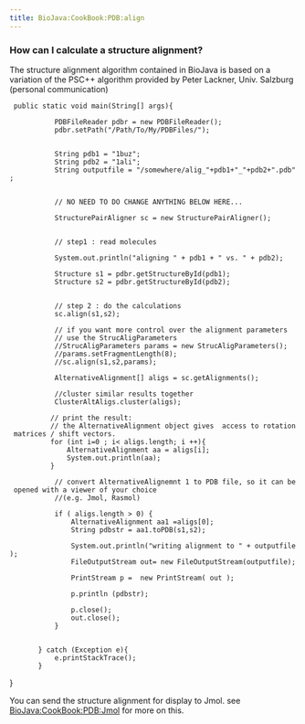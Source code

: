 ```yaml
---
title: BioJava:CookBook:PDB:align
---
```


### How can I calculate a structure alignment?

The structure alignment algorithm contained in BioJava is based on a
variation of the PSC++ algorithm provided by Peter Lackner, Univ.
Salzburg (personal communication)

<java>

` public static void main(String[] args){`

`           PDBFileReader pdbr = new PDBFileReader();          `  
`           pdbr.setPath("/Path/To/My/PDBFiles/");`  
`           `  
`           `  
`           String pdb1 = "1buz";`  
`           String pdb2 = "1ali";            `  
`           String outputfile = "/somewhere/alig_"+pdb1+"_"+pdb2+".pdb";`  
`         `

`           // NO NEED TO DO CHANGE ANYTHING BELOW HERE...`  
`           `  
`           StructurePairAligner sc = new StructurePairAligner();            `  
`           `  
`           // step1 : read molecules`  
`           `  
`           System.out.println("aligning " + pdb1 + " vs. " + pdb2);`  
`           `  
`           Structure s1 = pdbr.getStructureById(pdb1);`  
`           Structure s2 = pdbr.getStructureById(pdb2);                       `  
`         `  
`           // step 2 : do the calculations`  
`           sc.align(s1,s2);`

`           // if you want more control over the alignment parameters`  
`           // use the StrucAligParameters`  
`           //StrucAligParameters params = new StrucAligParameters();`  
`           //params.setFragmentLength(8);      `  
`           //sc.align(s1,s2,params); `

`           AlternativeAlignment[] aligs = sc.getAlignments();`  
`           `  
`           //cluster similar results together `  
`           ClusterAltAligs.cluster(aligs);`  
`           `  
`          // print the result:`  
`          // the AlternativeAlignment object gives  access to rotation matrices / shift vectors.`  
`          for (int i=0 ; i< aligs.length; i ++){`  
`              AlternativeAlignment aa = aligs[i];`  
`              System.out.println(aa);              `  
`          }`

`           // convert AlternativeAlignemnt 1 to PDB file, so it can be opened with a viewer of your choice`  
`           //(e.g. Jmol, Rasmol)`  
`           `  
`           if ( aligs.length > 0) {`  
`               AlternativeAlignment aa1 =aligs[0];`  
`               String pdbstr = aa1.toPDB(s1,s2);`  
`               `  
`               System.out.println("writing alignment to " + outputfile);`  
`               FileOutputStream out= new FileOutputStream(outputfile); `  
`               PrintStream p =  new PrintStream( out );`  
`       `  
`               p.println (pdbstr);`

`               p.close();`  
`               out.close();`  
`           }`  
`           `  
`                      `  
`       } catch (Exception e){`  
`           e.printStackTrace();`  
`       }`

} </java>

You can send the structure alignment for display to Jmol. see
<BioJava:CookBook:PDB:Jmol> for more on this.
